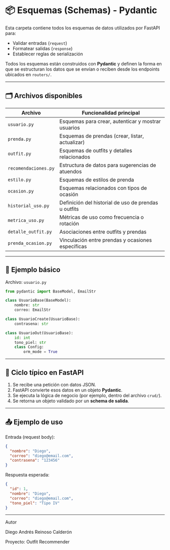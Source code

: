 # 📦 Esquemas (Schemas) - Pydantic
Esta carpeta contiene todos los esquemas de datos utilizados por FastAPI para:

- Validar entradas (`request`)
- Formatear salidas (`response`)
- Establecer reglas de serialización

Todos los esquemas están construidos con **Pydantic** y definen la forma en que se estructuran los datos que se envían o reciben desde los endpoints ubicados en `routers/`.

---
## 🗂️ Archivos disponibles

| Archivo                | Funcionalidad principal                                 |
|------------------------|----------------------------------------------------------|
| `usuario.py`           | Esquemas para crear, autenticar y mostrar usuarios      |
| `prenda.py`            | Esquemas de prendas (crear, listar, actualizar)         |
| `outfit.py`            | Esquemas de outfits y detalles relacionados             |
| `recomendaciones.py`   | Estructura de datos para sugerencias de atuendos        |
| `estilo.py`            | Esquemas de estilos de prenda                           |
| `ocasion.py`           | Esquemas relacionados con tipos de ocasión              |
| `historial_uso.py`     | Definición del historial de uso de prendas u outfits    |
| `metrica_uso.py`       | Métricas de uso como frecuencia o rotación              |
| `detalle_outfit.py`    | Asociaciones entre outfits y prendas                    |
| `prenda_ocasion.py`    | Vinculación entre prendas y ocasiones específicas        |

---
## 🧱 Ejemplo básico
Archivo: `usuario.py`

```python
from pydantic import BaseModel, EmailStr

class UsuarioBase(BaseModel):
    nombre: str
    correo: EmailStr

class UsuarioCreate(UsuarioBase):
    contrasena: str

class UsuarioOut(UsuarioBase):
    id: int
    tono_piel: str
    class Config:
        orm_mode = True
```
---
## 🔁 Ciclo típico en FastAPI
  1. Se recibe una petición con datos JSON.
  2. FastAPI convierte esos datos en un objeto **Pydantic**.
  3. Se ejecuta la lógica de negocio (por ejemplo, dentro del archivo `crud/`).
  4. Se retorna un objeto validado por un **schema de salida**.
---
## 📤 Ejemplo de uso
Entrada (request body):

```JSON
{
  "nombre": "Diego",
  "correo": "diego@email.com",
  "contrasena": "123456"
}
```
Respuesta esperada:
```JSON
{
  "id": 1,
  "nombre": "Diego",
  "correo": "diego@email.com",
  "tono_piel": "Tipo IV"
}
```
---
Autor

Diego Andrés Reinoso Calderón

Proyecto: Outfit Recommender


